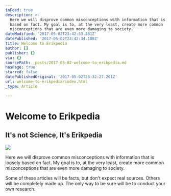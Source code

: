 ```yaml
---
inFeed: true
description: >-
  Here we will disprove common misconceptions with information that is loosely
  based on fact. My goal is to, at the very least, create more common
  misconceptions that are even more damaging to society.
dateModified: '2017-05-02T23:42:33.461Z'
datePublished: '2017-05-02T23:42:34.108Z'
title: Welcome to Erikpedia
author: []
publisher: {}
via: {}
sourcePath: _posts/2017-05-02-welcome-to-erikpedia.md
hasPage: true
starred: false
datePublishedOriginal: '2017-05-02T23:32:27.261Z'
url: welcome-to-erikpedia/index.html
_type: Article

---
```

# Welcome to Erikpedia

## It's not Science, It's Erikpedia
![](https://the-grid-user-content.s3-us-west-2.amazonaws.com/8be74430-e0f5-40df-a31b-41c1a5a602d4.png)

Here we will disprove common misconceptions with information that is loosely based on fact. My goal is to, at the very least, create more common misconceptions that are even more damaging to society.

Some of these articles will be facts, but don't expect real sources. Others will be completely made up. The only way to be sure will be to conduct your own research.